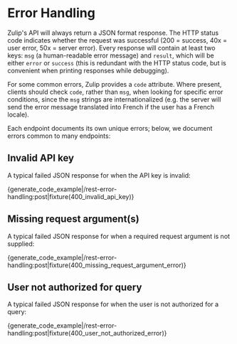 # Error Handling

Zulip's API will always return a JSON format response.
The HTTP status code indicates whether the request was successful
(200 = success, 40x = user error, 50x = server error).  Every response
will contain at least two keys: `msg` (a human-readable error message)
and `result`, which will be either `error` or `success` (this is
redundant with the HTTP status code, but is convenient when printing
responses while debugging).

For some common errors, Zulip provides a `code` attribute.  Where
present, clients should check `code`, rather than `msg`, when looking
for specific error conditions, since the `msg` strings are
internationalized (e.g. the server will send the error message
translated into French if the user has a French locale).

Each endpoint documents its own unique errors; below, we document
errors common to many endpoints:

## Invalid API key

A typical failed JSON response for when the API key is invalid:

{generate_code_example|/rest-error-handling:post|fixture(400_invalid_api_key)}

## Missing request argument(s)

A typical failed JSON response for when a required request argument
is not supplied:

{generate_code_example|/rest-error-handling:post|fixture(400_missing_request_argument_error)}

## User not authorized for query

A typical failed JSON response for when the user is not authorized
for a query:

{generate_code_example|/rest-error-handling:post|fixture(400_user_not_authorized_error)}
